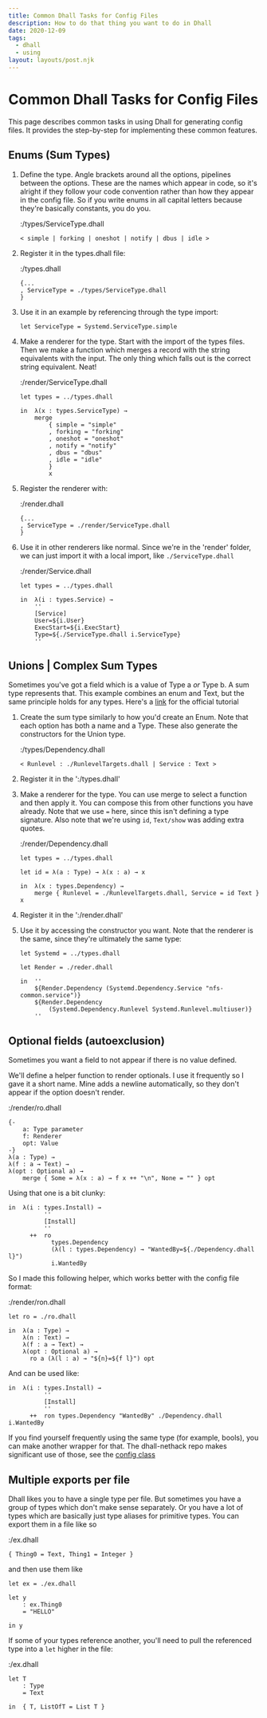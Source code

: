 ```yaml
---
title: Common Dhall Tasks for Config Files
description: How to do that thing you want to do in Dhall 
date: 2020-12-09
tags:
  - dhall
  - using
layout: layouts/post.njk
---
```

# Common Dhall Tasks for Config Files

This page describes common tasks in using Dhall for generating config files. It provides the step-by-step for implementing these common features. 

## Enums (Sum Types)

1. Define the type. Angle brackets around all the options, pipelines between the options. These are the names which appear in code, so it's alright if they follow your code convention rather than how they appear in the config file. So if you write enums in all capital letters because they're basically constants, you do you.

	:/types/ServiceType.dhall
	``` dhall
	< simple | forking | oneshot | notify | dbus | idle >
	```

1. Register it in the types.dhall file:

	:/types.dhall
	``` dhall
	{...
	, ServiceType = ./types/ServiceType.dhall
	}
	```

1. Use it in an example by referencing through the type import:

	```dhall
	let ServiceType = Systemd.ServiceType.simple
	```

1. Make a renderer for the type. Start with the import of the types files. Then we make a function which merges a record with the string equivalents with the input. The only thing which falls out is the correct string equivalent. Neat!

	:/render/ServiceType.dhall
	``` dhall
	let types = ../types.dhall

	in  λ(x : types.ServiceType) →
		merge
			{ simple = "simple"
			, forking = "forking"
			, oneshot = "oneshot"
			, notify = "notify"
			, dbus = "dbus"
			, idle = "idle"
			}
			x
	```

1. Register the renderer with:

	:/render.dhall
	``` dhall
	{...
	, ServiceType = ./render/ServiceType.dhall
	}

1. Use it in other renderers like normal. Since we're in the 'render' folder, we can just import it with a local import, like `./ServiceType.dhall`

	:/render/Service.dhall
	``` dhall
	let types = ../types.dhall

	in  λ(i : types.Service) →
		''
		[Service]
		User=${i.User}
		ExecStart=${i.ExecStart}
		Type=${./ServiceType.dhall i.ServiceType}
		''
	```

## Unions | Complex Sum Types

Sometimes you've got a field which is a value of Type a _or_ Type b. A sum type represents that. This example combines an enum and Text, but the same principle holds for any types. Here's a [link](https://hackage.haskell.org/package/dhall-1.16.1/docs/Dhall-Tutorial.html#g:12) for the official tutorial

1. Create the sum type similarly to how you'd create an Enum. Note that each option has both a name and a Type. These also generate the constructors for the Union type.

	:/types/Dependency.dhall
	``` dhall
	< Runlevel : ./RunlevelTargets.dhall | Service : Text >
	```

1. Register it in the ':/types.dhall'

1. Make a renderer for the type. You can use merge to select a function and then apply it. You can compose this from other functions you have already. Note that we use `=` here, since this isn't defining a type signature. Also note that we're using `id`, `Text/show` was adding extra quotes.

	:/render/Dependency.dhall
	``` dhall
	let types = ../types.dhall

	let id = λ(a : Type) → λ(x : a) → x

	in  λ(x : types.Dependency) →
		merge { Runlevel = ./RunlevelTargets.dhall, Service = id Text } x
	```

1. Register it in the ':/render.dhall'

1. Use it by accessing the constructor you want. Note that the renderer is the same, since they're ultimately the same type:

	``` dhall
	let Systemd = ../types.dhall

	let Render = ./reder.dhall

	in  ''
		${Render.Dependency (Systemd.Dependency.Service "nfs-common.service")}
		${Render.Dependency
			(Systemd.Dependency.Runlevel Systemd.Runlevel.multiuser)}
		''
	```

## Optional fields (autoexclusion)

Sometimes you want a field to not appear if there is no value defined.

We'll define a helper function to render optionals. I use it frequently so I gave it a short name. Mine adds a newline automatically, so they don't appear if the option doesn't render. 

:/render/ro.dhall
``` dhall
{-
	a: Type parameter
	f: Renderer
	opt: Value
-}
λ(a : Type) →
λ(f : a → Text) →
λ(opt : Optional a) →
	merge { Some = λ(x : a) → f x ++ "\n", None = "" } opt
```

Using that one is a bit clunky:

``` dhall
in  λ(i : types.Install) →
          ''
          [Install]
          ''
      ++  ro
            types.Dependency
            (λ(l : types.Dependency) → "WantedBy=${./Dependency.dhall l}")
            i.WantedBy

```

So I made this following helper, which works better with the config file format:

:/render/ron.dhall
``` dhall
let ro = ./ro.dhall

in  λ(a : Type) →
    λ(n : Text) →
    λ(f : a → Text) →
    λ(opt : Optional a) →
      ro a (λ(l : a) → "${n}=${f l}") opt
```

And can be used like:

``` dhall
in  λ(i : types.Install) →
          ''
          [Install]
          ''
      ++  ron types.Dependency "WantedBy" ./Dependency.dhall i.WantedBy
```

If you find yourself frequently using the same type (for example, bools), you can make another wrapper for that. The dhall-nethack repo makes significant use of those, see the [config class](https://github.com/dhall-lang/dhall-nethack/blob/2b7ea599ae09c077bd8bda82cfb3c2601925e300/render/Config.dhall)

## Multiple exports per file

Dhall likes you to have a single type per file. But sometimes you have a group of types which don't make sense separately. Or you have a lot of types which are basically just type aliases for primitive types. You can export them in a file like so

:/ex.dhall
``` dhall
{ Thing0 = Text, Thing1 = Integer }
```

and then use them like

``` dhall
let ex = ./ex.dhall

let y
    : ex.Thing0
    = "HELLO"

in y
```

If some of your types reference another, you'll need to pull the referenced type into a `let` higher in the file:

:/ex.dhall
``` dhall
let T
    : Type
    = Text

in  { T, ListOfT = List T }
```